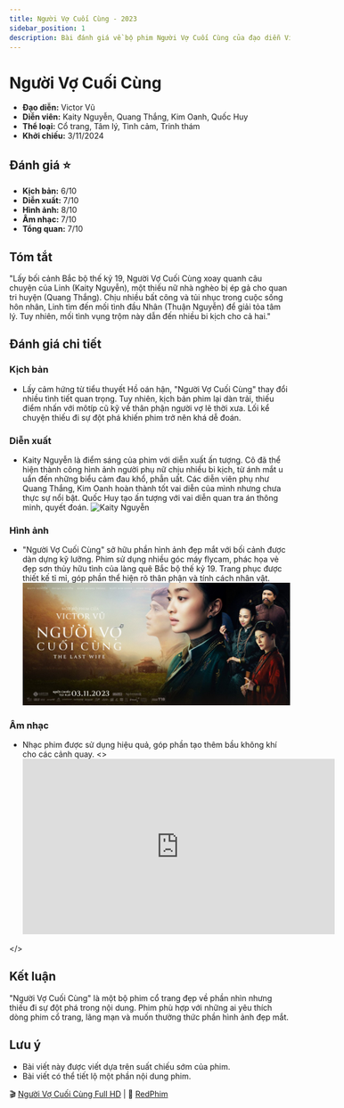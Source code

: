 ```yaml
---
title: Người Vợ Cuối Cùng - 2023
sidebar_position: 1
description: Bài đánh giá về bộ phim Người Vợ Cuối Cùng của đạo diễn Victor Vũ.
---
```


# Người Vợ Cuối Cùng

- **Đạo diễn:** Victor Vũ
- **Diễn viên:** Kaity Nguyễn, Quang Thắng, Kim Oanh, Quốc Huy
- **Thể loại:** Cổ trang, Tâm lý, Tình cảm, Trinh thám
- **Khởi chiếu:** 3/11/2024

## Đánh giá :star:

- **Kịch bản:** 6/10
- **Diễn xuất:** 7/10
- **Hình ảnh:** 8/10
- **Âm nhạc:** 7/10
- **Tổng quan:** 7/10

## Tóm tắt

"Lấy bối cảnh Bắc bộ thế kỷ 19, Người Vợ Cuối Cùng xoay quanh câu chuyện của Linh (Kaity Nguyễn), một thiếu nữ nhà nghèo bị ép gả cho quan tri huyện (Quang Thắng). Chịu nhiều bất công và tủi nhục trong cuộc sống hôn nhân, Linh tìm đến mối tình đầu Nhân (Thuận Nguyễn) để giải tỏa tâm lý. Tuy nhiên, mối tình vụng trộm này dẫn đến nhiều bi kịch cho cả hai."

## Đánh giá chi tiết

### Kịch bản

- Lấy cảm hứng từ tiểu thuyết Hồ oán hận, "Người Vợ Cuối Cùng" thay đổi nhiều tình tiết quan trọng. Tuy nhiên, kịch bản phim lại dàn trải, thiếu điểm nhấn với môtíp cũ kỹ về thân phận người vợ lẽ thời xưa. Lối kể chuyện thiếu đi sự đột phá khiến phim trở nên khá dễ đoán.

### Diễn xuất

- Kaity Nguyễn là điểm sáng của phim với diễn xuất ấn tượng. Cô đã thể hiện thành công hình ảnh người phụ nữ chịu nhiều bi kịch, từ ánh mắt u uẩn đến những biểu cảm đau khổ, phẫn uất. Các diễn viên phụ như Quang Thắng, Kim Oanh hoàn thành tốt vai diễn của mình nhưng chưa thực sự nổi bật. Quốc Huy tạo ấn tượng với vai diễn quan tra án thông minh, quyết đoán.
![Kaity Nguyễn](./img/nguoivocuoicung_01.png)

### Hình ảnh

- "Người Vợ Cuối Cùng" sở hữu phần hình ảnh đẹp mắt với bối cảnh được dàn dựng kỹ lưỡng. Phim sử dụng nhiều góc máy flycam, phác họa vẻ đẹp sơn thủy hữu tình của làng quê Bắc bộ thế kỷ 19. Trang phục được thiết kế tỉ mỉ, góp phần thể hiện rõ thân phận và tính cách nhân vật.
![Người vợ cuối cùng](./img/nguoivocuoicung_02.jpg)

### Âm nhạc

- Nhạc phim được sử dụng hiệu quả, góp phần tạo thêm bầu không khí cho các cảnh quay.
<>
  <iframe
    width="560"
    height="315"
    src="https://www.youtube.com/embed/5ys3jP-tV44?si=PfyV_rhTy_e1PQjM"
    frameBorder="0"
    allow="accelerometer; autoplay; clipboard-write; encrypted-media; gyroscope; picture-in-picture; web-share"
    allowFullScreen
    title="GÓC TỐI | MV OST NGƯỜI VỢ CUỐI CÙNG | THÙY CHI"
  ></iframe>
</>

## Kết luận

"Người Vợ Cuối Cùng" là một bộ phim cổ trang đẹp về phần nhìn nhưng thiếu đi sự đột phá trong nội dung. Phim phù hợp với những ai yêu thích dòng phim cổ trang, lãng mạn và muốn thưởng thức phần hình ảnh đẹp mắt.

## Lưu ý

- Bài viết này được viết dựa trên suất chiếu sớm của phim.
- Bài viết có thể tiết lộ một phần nội dung phim.

🎬 [Người Vợ Cuối Cùng Full HD](https://redphim.com/chi-tiet-phim/nguoi-vo-cuoi-cung) | 🔴 [RedPhim](https://redphim.com)